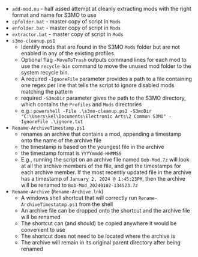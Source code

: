 
- `add-mod.nu` - half assed attempt at cleanly extracting mods with the right format and name for S3MO to use
- `cpfolder.bat` - master copy of script in `Mods`
- `enfolder.bat` - master copy of script in `Mods`
- `extractor.bat` - master copy of script in `Mods`
- `s3mo-cleanup.ps1`
	- Identify mods that are found in the S3MO `Mods` folder but are not enabled in any of the existing profiles.
	- Optional flag `-MoveToTrash` outputs command lines for each mod to use the `recycle-bin` command to move the unused mod folder to the system recycle bin.
	- A required `-IgnoreFile` parameter provides a path to a file containing one regex per line that tells the script to ignore disabled mods matching the pattern
	- required `-S3moDir` parameter gives the path to the S3MO directory, which contains the `Profiles` and `Mods` directories
	- e.g.: `powershell -File .\s3mo-cleanup.ps1 -S3moDir "C:\Users\kel\Documents\Electronic Arts\2 Common S3MO" -IgnoreFile .\ignore.txt`
- `Rename-ArchiveTimestamp.ps1`
	- renames an archive that contains a mod, appending a timestamp onto the name of the archive file
	- the timestamp is based on the youngest file in the archive
	- the timestamp format is `YYYYmmdd-HHMMSS`
	- E.g., running the script on an archive file named `Bob-Mod.7z` will look at all the archive members of the file, and get the timestamps for each archive member. If the most recently updated file in the archive has a timestamp of `January 2, 2024 @ 1:45:23PM`, then the archive will be renamed to `Bob-Mod_20240102-134523.7z`
- `Rename-Archive` (`Rename-Archive.lnk`)
	- A windows shell shortcut that will correctly run `Rename-ArchiveTimestatmp.ps1` from the shell
	- An archive file can be dropped onto the shortcut and the archive file will be renamed
	- The shortcut can (and should) be copied anywhere it would be convenient to use
	- The shortcut does not need to be located where the archive is
	- The archive will remain in its original parent directory after being renamed
